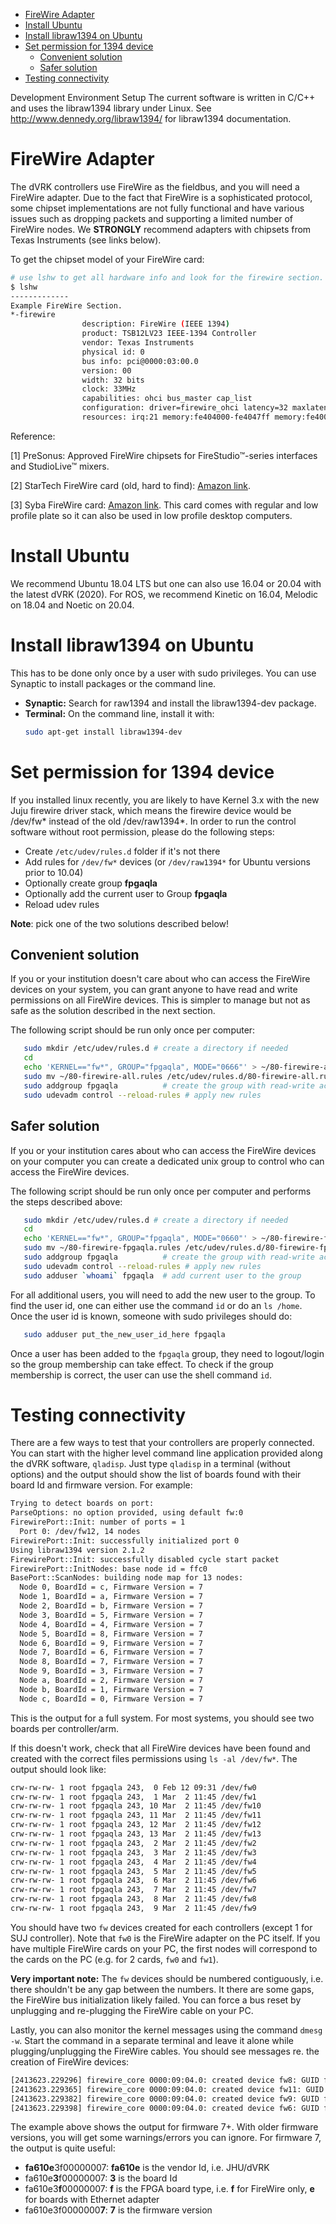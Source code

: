 <!--ts-->
   * [FireWire Adapter](#firewire-adapter)
   * [Install Ubuntu](#install-ubuntu)
   * [Install libraw1394 on Ubuntu](#install-libraw1394-on-ubuntu)
   * [Set permission for 1394 device](#set-permission-for-1394-device)
      * [Convenient solution](#convenient-solution)
      * [Safer solution](#safer-solution)
   * [Testing connectivity](#testing-connectivity)

<!-- Added by: adeguet1, at: 2021-03-02T13:05-05:00 -->

<!--te-->

Development Environment Setup 
The current software is written in C/C++ and uses the libraw1394 library under Linux. See http://www.dennedy.org/libraw1394/ for libraw1394 documentation. 

# FireWire Adapter
The dVRK controllers use FireWire as the fieldbus, and you will need a FireWire adapter. Due to the fact that FireWire is a sophisticated protocol, some chipset implementations are not fully functional and have various issues such as dropping packets and supporting a limited number of FireWire nodes. We **STRONGLY** recommend adapters with chipsets from Texas Instruments (see links below).

To get the chipset model of your FireWire card: 
```sh
# use lshw to get all hardware info and look for the firewire section. 
$ lshw 
-------------
Example FireWire Section.
*-firewire
                description: FireWire (IEEE 1394)
                product: TSB12LV23 IEEE-1394 Controller
                vendor: Texas Instruments
                physical id: 0
                bus info: pci@0000:03:00.0
                version: 00
                width: 32 bits
                clock: 33MHz
                capabilities: ohci bus_master cap_list
                configuration: driver=firewire_ohci latency=32 maxlatency=4 mingnt=3
                resources: irq:21 memory:fe404000-fe4047ff memory:fe400000-fe403fff
```

Reference: 

[1] PreSonus: Approved FireWire chipsets for FireStudio™-series interfaces and StudioLive™ mixers. 

[2] StarTech FireWire card (old, hard to find): [Amazon link](https://www.amazon.com/Port-1394a-Express-FireWire-Card/dp/B00IAABHFE/ref=sr_1_9?ie=UTF8&qid=1543974002&sr=8-9&keywords=pcie+firewire).

[3] Syba FireWire card: [Amazon link](https://www.amazon.com/gp/product/B002S53IG8/).  This card comes with regular and low profile plate so it can also be used in low profile desktop computers. 

# Install Ubuntu

We recommend Ubuntu 18.04 LTS but one can also use 16.04 or 20.04 with the latest dVRK (2020).  For ROS, we recommend Kinetic on 16.04, Melodic on 18.04 and Noetic on 20.04.

#  Install libraw1394 on Ubuntu

This has to be done only once by a user with sudo privileges.  You can use Synaptic to install packages or the command line.
 * **Synaptic:** Search for raw1394 and install the libraw1394-dev package.
 * **Terminal:** On the command line, install it with:
   ```sh
   sudo apt-get install libraw1394-dev
   ```

# Set permission for 1394 device 
If you installed linux recently, you are likely to have Kernel 3.x with the new Juju firewire driver stack, which means the firewire device would be /dev/fw* instead of the old /dev/raw1394*. In order to run the control software without root permission, please do the following steps:
 * Create `/etc/udev/rules.d` folder if it's not there
 * Add rules for `/dev/fw*` devices (or `/dev/raw1394*` for Ubuntu versions prior to 10.04)
 * Optionally create group **fpgaqla**
 * Optionally add the current user to Group **fpgaqla**
 * Reload udev rules

**Note**: pick one of the two solutions described below!

## Convenient solution

If you or your institution doesn't care about who can access the FireWire devices on your system, you can grant anyone to have read and write permissions on all FireWire devices.  This is simpler to manage but not as safe as the solution described in the next section.

The following script should be run only once per computer:
```sh
   sudo mkdir /etc/udev/rules.d # create a directory if needed
   cd
   echo 'KERNEL=="fw*", GROUP="fpgaqla", MODE="0666"' > ~/80-firewire-all.rules # create the rule
   sudo mv ~/80-firewire-all.rules /etc/udev/rules.d/80-firewire-all.rules  # move the rule in the proper directory
   sudo addgroup fpgaqla          # create the group with read-write access to /dev/fw*
   sudo udevadm control --reload-rules # apply new rules
```

## Safer solution

If you or your institution cares about who can access the FireWire devices on your computer you can create a dedicated unix group to control who can access the FireWire devices.

The following script should be run only once per computer and performs the steps described above:
```sh
   sudo mkdir /etc/udev/rules.d # create a directory if needed
   cd
   echo 'KERNEL=="fw*", GROUP="fpgaqla", MODE="0660"' > ~/80-firewire-fpgaqla.rules # create the rule
   sudo mv ~/80-firewire-fpgaqla.rules /etc/udev/rules.d/80-firewire-fpgaqla.rules  # move the rule in the proper directory
   sudo addgroup fpgaqla          # create the group with read-write access to /dev/fw*
   sudo udevadm control --reload-rules # apply new rules
   sudo adduser `whoami` fpgaqla  # add current user to the group
```

For all additional users, you will need to add the new user to the group.   To find the user id, one can either use the command `id` or do an `ls /home`.   Once the user id is known, someone with sudo privileges should do:
```sh
   sudo adduser put_the_new_user_id_here fpgaqla
```
Once a user has been added to the `fpgaqla` group, they need to logout/login so the group membership can take effect.   To check if the group membership is correct, the user can use the shell command `id`.

# Testing connectivity

There are a few ways to test that your controllers are properly connected.  You can start with the higher level command line application provided along the dVRK software, `qladisp`.  Just type `qladisp` in a terminal (without options) and the output should show the list of boards found with their board Id and firmware version.  For example:
```sh
Trying to detect boards on port:
ParseOptions: no option provided, using default fw:0
FirewirePort::Init: number of ports = 1
  Port 0: /dev/fw12, 14 nodes
FirewirePort::Init: successfully initialized port 0
Using libraw1394 version 2.1.2
FirewirePort::Init: successfully disabled cycle start packet
FirewirePort::InitNodes: base node id = ffc0
BasePort::ScanNodes: building node map for 13 nodes:
  Node 0, BoardId = c, Firmware Version = 7
  Node 1, BoardId = a, Firmware Version = 7
  Node 2, BoardId = b, Firmware Version = 7
  Node 3, BoardId = 5, Firmware Version = 7
  Node 4, BoardId = 4, Firmware Version = 7
  Node 5, BoardId = 8, Firmware Version = 7
  Node 6, BoardId = 9, Firmware Version = 7
  Node 7, BoardId = 6, Firmware Version = 7
  Node 8, BoardId = 7, Firmware Version = 7
  Node 9, BoardId = 3, Firmware Version = 7
  Node a, BoardId = 2, Firmware Version = 7
  Node b, BoardId = 1, Firmware Version = 7
  Node c, BoardId = 0, Firmware Version = 7
```
This is the output for a full system.  For most systems, you should see two boards per controller/arm.

If this doesn't work, check that all FireWire devices have been found and created with the correct files permissions using `ls -al /dev/fw*`.   The output should look like:
```sh
crw-rw-rw- 1 root fpgaqla 243,  0 Feb 12 09:31 /dev/fw0
crw-rw-rw- 1 root fpgaqla 243,  1 Mar  2 11:45 /dev/fw1
crw-rw-rw- 1 root fpgaqla 243, 10 Mar  2 11:45 /dev/fw10
crw-rw-rw- 1 root fpgaqla 243, 11 Mar  2 11:45 /dev/fw11
crw-rw-rw- 1 root fpgaqla 243, 12 Mar  2 11:45 /dev/fw12
crw-rw-rw- 1 root fpgaqla 243, 13 Mar  2 11:45 /dev/fw13
crw-rw-rw- 1 root fpgaqla 243,  2 Mar  2 11:45 /dev/fw2
crw-rw-rw- 1 root fpgaqla 243,  3 Mar  2 11:45 /dev/fw3
crw-rw-rw- 1 root fpgaqla 243,  4 Mar  2 11:45 /dev/fw4
crw-rw-rw- 1 root fpgaqla 243,  5 Mar  2 11:45 /dev/fw5
crw-rw-rw- 1 root fpgaqla 243,  6 Mar  2 11:45 /dev/fw6
crw-rw-rw- 1 root fpgaqla 243,  7 Mar  2 11:45 /dev/fw7
crw-rw-rw- 1 root fpgaqla 243,  8 Mar  2 11:45 /dev/fw8
crw-rw-rw- 1 root fpgaqla 243,  9 Mar  2 11:45 /dev/fw9
```

You should have two `fw` devices created for each controllers (except 1 for SUJ controller).  Note that `fw0` is the FireWire adapter on the PC itself.  If you have multiple FireWire cards on your PC, the first nodes will correspond to the cards on the PC (e.g. for 2 cards, `fw0` and `fw1`).

**Very important note:** The `fw` devices should be numbered contiguously, i.e. there shouldn't be any gap between the numbers.  It there are some gaps, the FireWire bus initialization likely failed.   You can force a bus reset by unplugging and re-plugging the FireWire cable on your PC.

Lastly, you can also monitor the kernel messages using the command `dmesg -w`.  Start the command in a separate terminal and leave it alone while plugging/unplugging the FireWire cables.  You should see messages re. the creation of FireWire devices:
```sh
[2413623.229296] firewire_core 0000:09:04.0: created device fw8: GUID fa610e3f00000007, S400
[2413623.229365] firewire_core 0000:09:04.0: created device fw11: GUID fa610e2f00000007, S400
[2413623.229382] firewire_core 0000:09:04.0: created device fw9: GUID fa610e7e00000007, S400
[2413623.229398] firewire_core 0000:09:04.0: created device fw6: GUID fa610e8f00000007, S400
```

The example above shows the output for firmware 7+.  With older firmware versions, you will get some warnings/errors you can ignore.  For firmware 7, the output is quite useful:
  * **fa610e**3f00000007: **fa610e** is the vendor Id, i.e. JHU/dVRK
  * fa610e**3**f00000007: **3** is the board Id
  * fa610e3**f**00000007: **f** is the FPGA board type, i.e. **f** for FireWire only, **e** for boards with Ethernet adapter 
  * fa610e3f0000000**7**: **7** is the firmware version 
